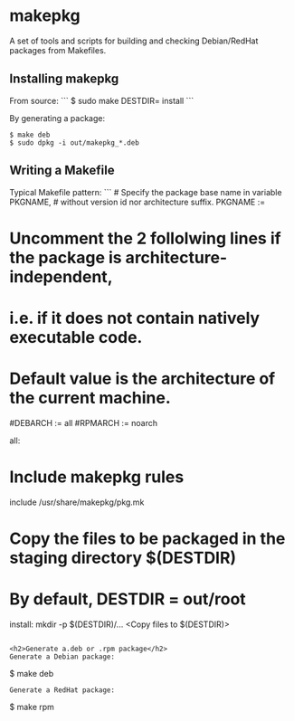 # makepkg
A set of tools and scripts for building and checking Debian/RedHat packages from Makefiles.

<h2>Installing makepkg</h2>
From source:
```
$ sudo make DESTDIR= install
```

By generating a package:
```
$ make deb
$ sudo dpkg -i out/makepkg_*.deb
```

<h2>Writing a Makefile</h2>
Typical Makefile pattern:
```
# Specify the package base name in variable PKGNAME,
# without version id nor architecture suffix.
PKGNAME := <MyPackage>

# Uncomment the 2 follolwing lines if the package is architecture-independent,
# i.e. if it does not contain natively executable code.
# Default value is the architecture of the current machine.
#DEBARCH := all
#RPMARCH := noarch

all:
	<Put your build rules here>

# Include makepkg rules
include /usr/share/makepkg/pkg.mk

# Copy the files to be packaged in the staging directory $(DESTDIR)
# By default, DESTDIR = out/root
install:
	mkdir -p $(DESTDIR)/...
	<Copy files to $(DESTDIR)>
```

<h2>Generate a.deb or .rpm package</h2>
Generate a Debian package:
```
$ make deb
```
Generate a RedHat package:
```
$ make rpm
```
